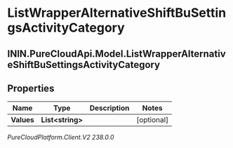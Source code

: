 # ListWrapperAlternativeShiftBuSettingsActivityCategory

## ININ.PureCloudApi.Model.ListWrapperAlternativeShiftBuSettingsActivityCategory

## Properties

|Name | Type | Description | Notes|
|------------ | ------------- | ------------- | -------------|
| **Values** | **List&lt;string&gt;** |  | [optional] |



_PureCloudPlatform.Client.V2 238.0.0_
